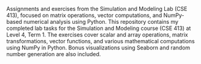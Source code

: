 Assignments and exercises from the Simulation and Modeling Lab (CSE 413), focused on matrix operations, vector computations, and NumPy-based numerical analysis using Python. This repository contains my completed lab tasks for the Simulation and Modeling course (CSE 413) at Level 4, Term 1. The exercises cover scalar and array operations, matrix transformations, vector functions, and various mathematical computations using NumPy in Python. Bonus visualizations using Seaborn and random number generation are also included.
